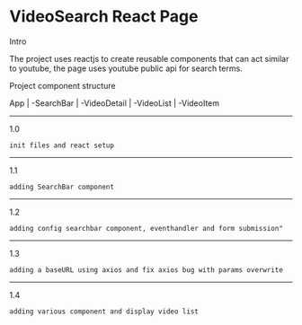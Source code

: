 # VideoSearch React Page

Intro

The project uses reactjs to create reusable components that can act similar to youtube, the page uses youtube public api for search terms.

Project component structure

App
    |
    -SearchBar
    |
    -VideoDetail
    |
    -VideoList
        |
        -VideoItem
        
---------------------------------------------

1.0

    init files and react setup
   
---------------------------------------------

1.1

    adding SearchBar component
   
---------------------------------------------

1.2

    adding config searchbar component, eventhandler and form submission"
   
---------------------------------------------

1.3

    adding a baseURL using axios and fix axios bug with params overwrite
   
---------------------------------------------

1.4

    adding various component and display video list
   